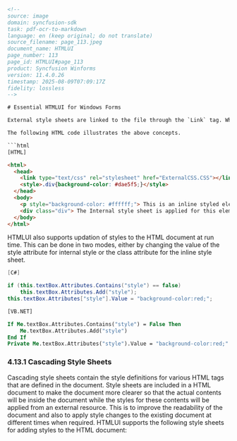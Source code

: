 ```html
<!-- 
source: image
domain: syncfusion-sdk
task: pdf-ocr-to-markdown
language: en (keep original; do not translate)
source_filename: page_113.jpeg
document_name: HTMLUI
page_number: 113
page_id: HTMLUI#page_113
product: Syncfusion Winforms
version: 11.4.0.26
timestamp: 2025-08-09T07:09:17Z
fidelity: lossless
-->

# Essential HTMLUI for Windows Forms

External style sheets are linked to the file through the `Link` tag. While the internal style sheets are applied with the help of the `Style` tag inside the head section, inline style sheets are applied as the values of the style attributes of the specific HTML element.

The following HTML code illustrates the above concepts.

```html
[HTML]

<html>
  <head>
    <link type="text/css" rel="stylesheet" href="ExternalCSS.CSS"></link>
    <style>.div{background-color: #dae5f5;}</style>
  </head>
  <body>
    <p style="background-color: #ffffff;"> This is an inline styled element </p>
    <div class="div"> The Internal style sheet is applied for this element </div>
  </body>
</html>
```

HTMLUI also supports updation of styles to the HTML document at run time. This can be done in two modes, either by changing the value of the style attribute for internal style or the class attribute for the inline style sheet.

```csharp
[C#]

if (this.textBox.Attributes.Contains("style") == false)
    this.textBox.Attributes.Add("style");
this.textBox.Attributes["style"].Value = "background-color:red;";
```

```vb
[VB.NET]

If Me.textBox.Attributes.Contains("style") = False Then
    Me.textBox.Attributes.Add("style")
End If
Private Me.textBox.Attributes("style").Value = "background-color:red;"
```

### 4.13.1 Cascading Style Sheets

Cascading style sheets contain the style definitions for various HTML tags that are defined in the document. Style sheets are included in a HTML document to make the document more clearer so that the actual contents will be inside the document while the styles for these contents will be applied from an external resource. This is to improve the readability of the document and also to apply style changes to the existing document at different times when required.
HTMLUI supports the following style sheets for adding styles to the HTML document:

<!-- tags: HTMLUI, Syncfusion Winforms, Cascading Style Sheets, CSS, Version: 11.4.0.26 -->
```